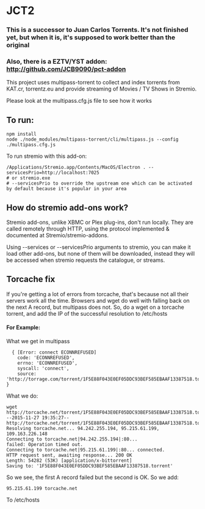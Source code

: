 # JCT2


### This is a successor to Juan Carlos Torrents. It's not finished yet, but when it is, it's supposed to work better than the original

### Also, there is a EZTV/YST addon: http://github.com/JCB9090/pct-addon


This project uses multipass-torrent to collect and index torrents from KAT.cr, torrentz.eu and provide streaming of Movies / TV Shows in Stremio.

Please look at the multipass.cfg.js file to see how it works

## To run:
```
npm install
node ./node_modules/multipass-torrent/cli/multipass.js --config ./multipass.cfg.js
```

To run stremio with this add-on:
```
/Applications/Stremio.app/Contents/MacOS/Electron . --servicesPrio=http://localhost:7025
# or stremio.exe
# --servicesPrio to override the upstream one which can be activated by default because it's popular in your area
```

## How do stremio add-ons work?
Stremio add-ons, unlike XBMC or Plex plug-ins, don't run locally. They are called remotely through HTTP, using the protocol implemented & documented at Stremio/stremio-addons.

Using --services or --servicesPrio arguments to stremio, you can make it load other add-ons, but none of them will be downloaded, instead they will be accessed when stremio requests the catalogue, or streams.

## Torcache fix
If you're getting a lot of errors from torcache, that's because not all their servers work all the time. Browsers and wget do well with falling back on the next A record, but multipass does not. So, do a wget on a torcache torrent, and add the IP of the successful resolution to /etc/hosts

#### For Example:
What we get in multipass
```
  { [Error: connect ECONNREFUSED]
    code: 'ECONNREFUSED',
    errno: 'ECONNREFUSED',
    syscall: 'connect',
    source: 'http://torrage.com/torrent/1F5E88F043E0EF05DDC93BEF585EBAAF13387518.torrent' }
```

What we do:
```
wget http://torcache.net/torrent/1F5E88F043E0EF05DDC93BEF585EBAAF13387518.torrent
--2015-11-27 19:35:27--  http://torcache.net/torrent/1F5E88F043E0EF05DDC93BEF585EBAAF13387518.torrent
Resolving torcache.net... 94.242.255.194, 95.215.61.199, 109.163.226.148
Connecting to torcache.net|94.242.255.194|:80... 
failed: Operation timed out.
Connecting to torcache.net|95.215.61.199|:80... connected.
HTTP request sent, awaiting response... 200 OK
Length: 54282 (53K) [application/x-bittorrent]
Saving to: '1F5E88F043E0EF05DDC93BEF585EBAAF13387518.torrent'
```

So we see, the first A record failed but the second is OK. So we add:
```
95.215.61.199 torcache.net
```
To /etc/hosts

